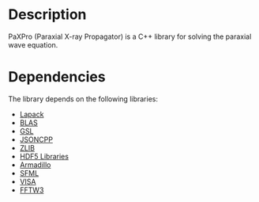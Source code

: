# Description
PaXPro (Paraxial X-ray Propagator) is a C++ library for solving the paraxial
wave equation.

# Dependencies
The library depends on the following libraries:
* [Lapack](http://www.netlib.org/lapack/])
* [BLAS](http://www.netlib.org/blas/])
* [GSL](https://www.gnu.org/software/gsl/])
* [JSONCPP](https://github.com/open-source-parsers/jsoncpp])
* [ZLIB](http://www.zlib.net/])
* [HDF5 Libraries](https://support.hdfgroup.org/HDF5/])
* [Armadillo](http://arma.sourceforge.net/])
* [SFML](https://www.sfml-dev.org/documentation/2.4.2/annotated.php])
* [VISA](https://github.com/davidkleiven/VISA])
* [FFTW3](http://www.fftw.org/])
